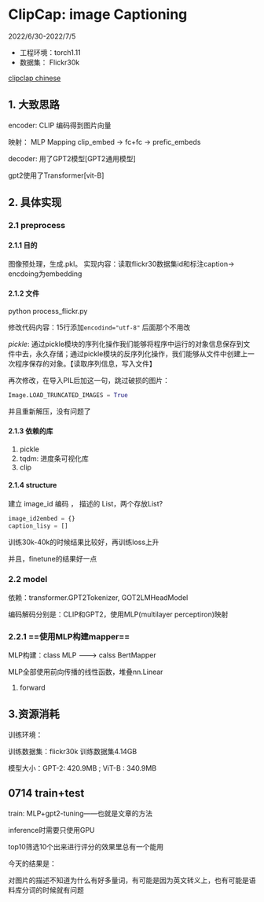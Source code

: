 # ClipCap: image Captioning

2022/6/30-2022/7/5

- 工程环境：torch1.11
- 数据集： Flickr30k

[clipclap chinese](https://github.com/yangjianxin1/ClipCap-Chinese)

## 1. 大致思路

encoder: CLIP 编码得到图片向量

映射： MLP Mapping clip_embed -> fc+fc -> prefic_embeds

decoder: 用了GPT2模型[GPT2通用模型]

gpt2使用了Transformer[vit-B]

 ## 2. 具体实现

### 2.1  preprocess

#### 2.1.1 目的

图像预处理，生成.pkl。  实现内容：读取flickr30数据集id和标注caption-> encdoing为embedding

#### 2.1.2 文件
python process_flickr.py

修改代码内容：15行添加`encodind="utf-8"` 后面那个不用改

*pickle*: 通过pickle模块的序列化操作我们能够将程序中运行的对象信息保存到文件中去，永久存储；通过pickle模块的反序列化操作，我们能够从文件中创建上一次程序保存的对象。【读取序列信息，写入文件】

再次修改，在导入PIL后加这一句，跳过破损的图片： 

```python
Image.LOAD_TRUNCATED_IMAGES = True
```

并且重新解压，没有问题了

#### 2.1.3 依赖的库

1. pickle
2. tqdm: 进度条可视化库
2. clip

#### 2.1.4 structure

建立 image_id 编码 ， 描述的 List，两个存放List?

```python
image_id2embed = {}
caption_lisy = []
```



训练30k-40k的时候结果比较好，再训练loss上升

并且，finetune的结果好一点

### 2.2 model

依赖：transformer.GPT2Tokenizer, GOT2LMHeadModel

编码解码分别是：CLIP和GPT2，使用MLP(multilayer perceptiron)映射

### 2.2.1 ==使用MLP构建mapper==

MLP构建：class MLP ---> calss BertMapper

MLP全部使用前向传播的线性函数，堆叠nn.Linear

1. forward

   



## 3.资源消耗

训练环境：

训练数据集：flickr30k 训练数据集4.14GB

模型大小：GPT-2: 420.9MB ; ViT-B : 340.9MB



## 0714 train+test

train: MLP+gpt2-tuning——也就是文章的方法



inference时需要只使用GPU

top10筛选10个出来进行评分的效果里总有一个能用

今天的结果是：

对图片的描述不知道为什么有好多量词，有可能是因为英文转义上，也有可能是语料库分词的时候就有问题

